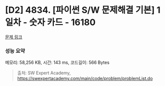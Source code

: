 # [D2] 4834. [파이썬 S/W 문제해결 기본] 1일차 - 숫자 카드 - 16180 

[문제 링크](https://swexpertacademy.com/main/code/problem/problemDetail.do?contestProbId=AYYPdof62mIDFARc) 

### 성능 요약

메모리: 58,256 KB, 시간: 143 ms, 코드길이: 566 Bytes



> 출처: SW Expert Academy, https://swexpertacademy.com/main/code/problem/problemList.do